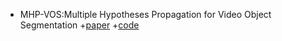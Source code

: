 * MHP-VOS:Multiple Hypotheses Propagation for Video Object Segmentation
  +[paper](https://arxiv.org/abs/1904.08141)
  +[code](https://github.com/shuangjiexu/MHP-VOS)
